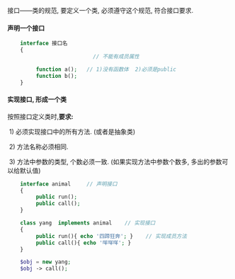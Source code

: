接口——类的规范, 要定义一个类, 必须遵守这个规范, 符合接口要求.

#### 声明一个接口

```php
    interface 接口名
    {
                           // 不能有成员属性

         function a();   // 1)没有函数体  2)必须是public
         function b();
    }
```

#### 实现接口, 形成一个类

按照接口定义类时,**要求:**

​ 1\) 必须实现接口中的所有方法. \(或者是抽象类\)

​ 2\) 方法名称必须相同.

​ 3\) 方法中参数的类型, 个数必须一致. \(如果实现方法中参数个数多, 多出的参数可以给默认值\)

```php
	interface animal	 // 声明接口
    {
         public run();
         public call();
    }

    class yang  implements animal    // 实现接口
    {
         public run(){ echo '四蹄狂奔'; }    // 实现成员方法
         public call(){ echo '咩咩咩'; }     
    }

    $obj = new yang;
    $obj -> call();
```



